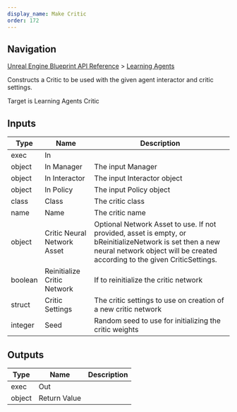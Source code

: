 ```yaml
---
display_name: Make Critic
order: 172
---
```

## Navigation

[Unreal Engine Blueprint API Reference](https://dev.epicgames.com/documentation/en-us/unreal-engine/BlueprintAPI) > [Learning Agents](https://dev.epicgames.com/documentation/en-us/unreal-engine/BlueprintAPI/LearningAgents)

Constructs a Critic to be used with the given agent interactor and critic settings.

Target is Learning Agents Critic

## Inputs

| Type | Name | Description |
| --- | --- | --- |
| exec | In |  |
| object | In Manager | The input Manager |
| object | In Interactor | The input Interactor object |
| object | In Policy | The input Policy object |
| class | Class | The critic class |
| name | Name | The critic name |
| object | Critic Neural Network Asset | Optional Network Asset to use. If not provided, asset is empty, or bReinitializeNetwork is set then a new neural network object will be created according to the given CriticSettings. |
| boolean | Reinitialize Critic Network | If to reinitialize the critic network |
| struct | Critic Settings | The critic settings to use on creation of a new critic network |
| integer | Seed | Random seed to use for initializing the critic weights |

## Outputs

| Type | Name | Description |
| --- | --- | --- |
| exec | Out |  |
| object | Return Value |  |

